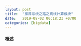 ```yaml
---
layout: post
title:  "推荐系统之路之离线计算模块"
date:   2019-08-02 00:18:23 +0700
categories: [bigdata]
---
```


#### 概述
